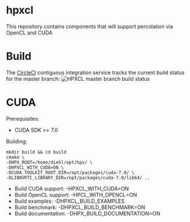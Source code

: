 hpxcl
====

This repository contains components that will support percolation via OpenCL and CUDA

Build
===

The [CircleCI](https://circleci.com/gh/STEllAR-GROUP/hpxcl) contiguous
integration service tracks the current build status for the master branch:
![HPXCL master branch build status](https://circleci.com/gh/STEllAR-GROUP/hpxcl/tree/master.svg?style=svg "")

CUDA
==

Prerequisites:

- CUDA SDK >= 7.0

Building:
```
mkdir build && cd build
cmake \
-DHPX_ROOT=/home/diehl/opt/hpx/ \
-DHPXCL_WITH_CUDA=ON \
-DCUDA_TOOLKIT_ROOT_DIR=/opt/packages/cuda-7.0/ \
-DLIBNVRTC_LIBRARY_DIR=/opt/packages/cuda-7.0/lib64/ .. 
```

- Build CUDA support: -HPXCL_WITH_CUDA=ON
- Build OpenCL support: -HPCL_WITH_OPENCL=ON
- Build examples: -DHPXCL_BUILD_EXAMPLES
- Build benchmark: -DHPXCL_BUILD_BENCHMARK=ON  
- Build documentation: -DHPX_BUILD_DOCUMENTATION=ON
